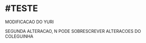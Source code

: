 #TESTE
========
MODIFICACAO DO YURI

SEGUNDA ALTERACAO, N PODE SOBRESCREVER ALTERACOES DO COLEGUINHA
